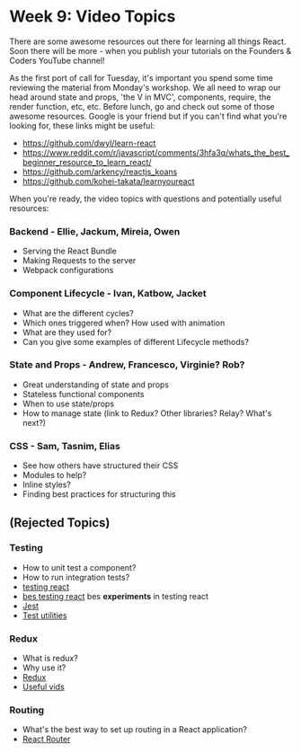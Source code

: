 # Week 9: Video Topics

There are some awesome resources out there for learning all things React. Soon there will be more - when you publish your tutorials on the Founders & Coders YouTube channel!

As the first port of call for Tuesday, it's important you spend some time reviewing the material from Monday's workshop. We all need to wrap our head around state and props, 'the V in MVC', components, require, the render function, etc, etc. Before lunch, go and check out some of those awesome resources. Google is your friend but if you can't find what you're looking for, these links might be useful:

- https://github.com/dwyl/learn-react
- https://www.reddit.com/r/javascript/comments/3hfa3q/whats_the_best_beginner_resource_to_learn_react/
- https://github.com/arkency/reactjs_koans
- https://github.com/kohei-takata/learnyoureact

When you're ready, the video topics with questions and potentially useful resources:
### Backend - Ellie, Jackum, Mireia, Owen
- Serving the React Bundle
- Making Requests to the server
- Webpack configurations

### Component Lifecycle - Ivan, Katbow, Jacket
- What are the different cycles?
- Which ones triggered when? How used with animation
- What are they used for?
- Can you give some examples of different Lifecycle methods?

### State and Props - Andrew, Francesco, Virginie? Rob?
- Great understanding of state and props
- Stateless functional components
- When to use state/props
- How to manage state (link to Redux? Other libraries? Relay? What's next?)

### CSS - Sam, Tasnim, Elias
- See how others have structured their CSS
- Modules to help?
- Inline styles?
- Finding best practices for structuring this

## (Rejected Topics)
### Testing
- How to unit test a component?
- How to run integration tests?
- [testing react](https://facebook.github.io/react/docs/test-utils.html)
- [bes testing react](https://github.com/besarthoxhaj/testing-react) bes **experiments** in testing react
- [Jest](https://facebook.github.io/jest/docs/tutorial-react.html)
- [Test utilities](https://facebook.github.io/react/docs/test-utils.html)

### Redux
- What is redux?
- Why use it?
- [Redux](https://github.com/reactjs/redux)
- [Useful vids](https://egghead.io/series/getting-started-with-redux)

### Routing
- What's the best way to set up routing in a React application?
- [React Router](https://github.com/reactjs/react-router)

